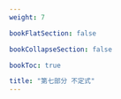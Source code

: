 ```yaml
---
weight: 7

bookFlatSection: false

bookCollapseSection: false

bookToc: true

title: "第七部分 不定式"
---
```

